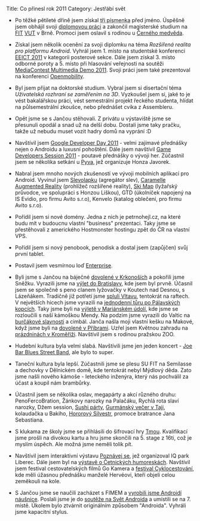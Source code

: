 Title: Co přinesl rok 2011
Category: Jestřábí svět

-   Po těžké pětileté dřině jsem získal <abbr title="Ing.">tři
    písmenka</abbr> před jméno. Úspěšně jsem obhájil svoji [diplomovou práci](https://market.android.com/details?id=net.jestrab.caramelle) a zakončil magisterské
    studium na [FIT](https://www.fit.vutbr.cz/) [VUT](https://www.vutbr.cz/) v Brně.
    Promoci jsem oslavil s rodinou u [Černého medvěda](http://www.cerny-medved.cz/).

-   Získal jsem několik ocenění za svoji diplomku na téma *Rozšířená
    realita pro platformu Android*. Vyhrál jsem 1. místo na studentské
    konferenci [EEICT 2011](https://conf.feec.vutbr.cz/eeict) v kategorii posterové sekce. Dále jsem
    získal 3. místo odborné poroty a 5. místo při hlasování veřejnosti
    na soutěži [MediaContest Multimedia Demo 2011](https://www.fit.vutbr.cz/events/McFIT/MediaDemo/2011/). Svoji práci jsem
    také prezentoval na konferenci [Openmobility](http://www.openmobility.cz/).

-   Byl jsem přijat na doktorské studium. Vybral jsem si disertační téma
    *Uživatelská rozhraní se zaměřením na 3D*. Vyzkoušel jsem si, jaké
    to je vést bakalářskou práci, vést semestrální projekt řeckého
    studenta, hlídat na půlsemestrální zkoušce, nebo přednášet cvika z
    Assembleru.

-   Opět jsme se s Jančou stěhovali. Z privátu u výstaviště jsme se
    přesunuli opodál a snad už na delší dobu. Dostali jsme taky pračku,
    takže už nebudu muset vozit hadry domů na vyprání :D

-   Navštívil jsem [Google Developer Day 2011](http://www.google.com/events/developerday/2011/prague/) - velmi zajímavé
    přednášky nejen o Androidu a luxusní pohoštění. Dále jsem navštívil
    [Game Developers Session 2011](http://gds2011.ceske-hry.cz/) - poutavé přednášky o vývoji her.
    Zúčastnil jsem se několika setkání u [Pyva](https://twitter.com/#!/napyvo), jež organizuje Honza
    Javorek.

-   Nabral jsem mnoho nových zkušeností ve vývoji mobilních aplikací pro
    Android. Vyvinul jsem [Slevolapku](https://market.android.com/details?id=net.jestrab.slevolapka) (agregátor slev), [Caramelle
    Augmented Reality](https://market.android.com/details?id=net.jestrab.caramelle) (prohlížeč rozšířené reality),
    [Ski Map](https://market.android.com/details?id=net.skimap) (lyžařský průvodce, ve spolupráci s Honzou Liškou), GTD
    (úkolníček napojený na IS Evidio, pro firmu Avito s.r.o), Kenvelo
    (katalog oblečení, pro firmu Avito s.r.o).

-   Pořídil jsem si nové domény. Jedna z nich je petrnohejl.cz, na které
    budu mít v budoucnu vlastní "business" prezentaci. Taky jsme se
    přestěhovali z amerického Hostmonster hostingu zpět do ČR na vlastní
    VPS.

-   Pořídil jsem si nový penobook, penodisk a dostal jsem (zapůjčen)
    svůj první tablet.

-   Postavil jsem vesmírnou loď [Enterprise](http://fav.me/d3dqjy4).

-   Byli jsme s Jančou na báječné [dovolené v Krkonoších](https://janie.8bit.cz/dovolena-v-krkonosich/) a pokořili
    jsme Sněžku. Vyrazili jsme na [výlet do Bratislavy](https://janie.8bit.cz/v-meste-na-dunaji/), kde jsem byl
    prvně. Účasnil jsem se společně s peno clanem lyžovačky v Koutech
    nad Desnou, s Lázeňákem. Tradičně již potřetí jsme [spluli Vltavu](https://kajolinka.rajce.idnes.cz/31.7.-4.8.2011%2C_Vltava/), tentokrát na raftech. V největších hicech jsme vyrazili
    na [jednodenní tůru po Pálavských kopcích](https://janie.8bit.cz/vylet-na-palavu/). Taky jsme byli na
    [výletě v Mariánském údolí](https://janie.8bit.cz/vylet-do-marianskeho-udoli/), kde jsme se rozloučili s naší
    kámoškou Mendy. Na podzim jsme vyrazili do Valtic na [burčákové slavnosti](https://janie.8bit.cz/slavnosti-burcaku-ve-valticich/) a cimbál. Janča našla moji vlastní kešku na Makové,
    když jsme byli na [dovolené v Příbrami](https://janie.8bit.cz/prazdniny-v-pribrami-v-bodech/). Uzřel jsem Květnou
    zahradu na [prázdninách v Kroměříži](https://janie.8bit.cz/prazdniny-v-kromerizi-v-bodech/). Navštívil jsem s rodinou
    pražskou ZOO.

-   Hudební kultura byla velmi slabá. Navštívili jsme jen jeden koncert - [Joe Bar Blues Street Band](https://janie.8bit.cz/joe-bar-blues-street-hudebni-sklep-brno-30-9-2011/), ale bylo to super.

-   Taneční kultura byla lepší. Zúčastnili jsme se plesu SU FIT na
    Semilasse a dechovky v Dělnickém domě, kde tentokrát nebyl Mýdlový
    děda. Zato jsme našli nového kámoše - leteckého inženýra, který nás
    pochválil za účast a koupil nám brambůrky.

-   Účastnil jsem se několika oslav, megapárty a akcí různého druhu:
    PenoFercoBration, Žánkovy narozky na Palačáku, Rychlá rota slaví
    narozky, Džem session, [Sushi párty](https://janie.8bit.cz/sushi-party/), [Gurmánský večer v Taji](https://janie.8bit.cz/taje-taje/),
    kolaudačka u Bakiho, [Hororový Silvestr](https://janie.8bit.cz/jak-jsme-vitali-novy-rok/), promoce bratrance Jana
    Sebastiana.

-   S klukama ze školy jsme se přihlásili do šifrovací hry [Tmou](http://www.tmou.cz/2011/index).
    Kvalifikací jsme prošli na divokou kartu a hru jsme skončili na 5.
    stage z 16ti, což je myslím úspěch. Ale možná jsme neměli tolik pít.

-   Navštívil jsem interaktivní výstavu [Poznávej se](https://janie.8bit.cz/poznavej-se-30-3-2011-brno/), jež organizoval
    IQ park Liberec. Dále jsem byl na [výstavě o Četnických humoreskách](https://janie.8bit.cz/cetnicke-humoresky-17-12-2011-brno/). Navštívil jsem festival cestovatelských filmů Go
    Kamera a [festival Cyklocestování](https://janie.8bit.cz/sport-life-12-11-2011-brno-vystaviste/), kde měli úžasnou přednášku
    manželé Hervéovi, kteří objeli celou zeměkouli na kole.

-   S Jančou jsme se naučili zacházet s FIMEM a [vyrobili jsme Androidí náušnice](https://janie.8bit.cz/nausnice-s-androidem-aneb-prvni-fimo-pokus/). Poslali jsme je do [soutěže na Svět Androida](https://www.svetandroida.cz/vyhlaseni-vitezu-velke-narozeninove-souteze-s-lg-201102) a
    umístili se na 7. místě. Úkolem bylo ztvárnit originálním způsobem
    "Androida". Vyhráli jsme kapacitní stylus.
